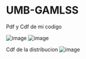 # UMB-GAMLSS



Pdf y Cdf de mi codigo

![image](https://github.com/user-attachments/assets/a4afa265-cdf8-461c-95c9-e1f4aa2aa686)
![image](https://github.com/user-attachments/assets/39c094fe-b0d5-44ea-afee-79c801b5fb9f)


Cdf de la distribucion
![image](https://github.com/user-attachments/assets/320ec67f-f395-4784-973d-e3631d5fb872)

